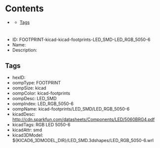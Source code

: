 



Contents
========

* [](#)
	* [Tags](#tags)

# 

- ID: FOOTPRINT-kicad-kicad-footprints-LED_SMD-LED_RGB_5050-6
- Name: 
- Description: 

## Tags

- hexID: 
- oompType: FOOTPRINT
- oompSize: kicad
- oompColor: kicad-footprints
- oompDesc: LED_SMD
- oompIndex: LED_RGB_5050-6
- oompName: kicad-footprints/LED_SMD/LED_RGB_5050-6
- kicadDesc: http://cdn.sparkfun.com/datasheets/Components/LED/5060BRG4.pdf
- kicadTags: RGB LED 5050-6
- kicadAttr: smd
- kicad3DModel: ${KICAD6_3DMODEL_DIR}/LED_SMD.3dshapes/LED_RGB_5050-6.wrl
